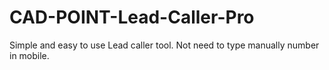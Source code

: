 # CAD-POINT-Lead-Caller-Pro
Simple and easy to use Lead caller tool. Not need to type manually number in mobile. 
